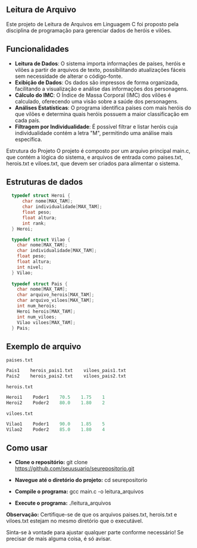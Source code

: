 ## Leitura de Arquivo
Este projeto de Leitura de Arquivos em Linguagem C foi proposto pela disciplina de programação para gerenciar dados de heróis e vilões.

## Funcionalidades
- **Leitura de Dados**: O sistema importa informações de países, heróis e vilões a partir de arquivos de texto, possibilitando atualizações fáceis sem necessidade de alterar o código-fonte.
- **Exibição de Dados**: Os dados são impressos de forma organizada, facilitando a visualização e análise das informações dos personagens.
- **Cálculo do IMC**: O Índice de Massa Corporal (IMC) dos vilões é calculado, oferecendo uma visão sobre a saúde dos personagens.
- **Análises Estatísticas**: O programa identifica países com mais heróis do que vilões e determina quais heróis possuem a maior classificação em cada país.
- **Filtragem por Individualidade**: É possível filtrar e listar heróis cuja individualidade contém a letra "M", permitindo uma análise mais específica.

Estrutura do Projeto
O projeto é composto por um arquivo principal main.c, que contém a lógica do sistema, e arquivos de entrada como paises.txt, herois.txt e viloes.txt, que devem ser criados para alimentar o sistema.

## Estruturas de dados
```c
  typedef struct Heroi {
      char nome[MAX_TAM];
      char individualidade[MAX_TAM];
      float peso;
      float altura;
      int rank;
  } Heroi;

  typedef struct Vilao {
    char nome[MAX_TAM];
    char individualidade[MAX_TAM];
    float peso;
    float altura;
    int nivel;
  } Vilao;
  
  typedef struct Pais {
    char nome[MAX_TAM];
    char arquivo_herois[MAX_TAM];
    char arquivo_viloes[MAX_TAM];
    int num_herois;
    Heroi herois[MAX_TAM];
    int num_viloes;
    Vilao viloes[MAX_TAM];
  } Pais;
```

## Exemplo de arquivo
`paises.txt`
```c
Pais1    herois_pais1.txt    viloes_pais1.txt
Pais2    herois_pais2.txt    viloes_pais2.txt

```

`herois.txt`
```c
Heroi1    Poder1    70.5    1.75    1
Heroi2    Poder2    80.0    1.80    2
```

`viloes.txt`
```c
Vilao1    Poder1    90.0    1.85    5
Vilao2    Poder2    85.0    1.80    4
```

## Como usar
- **Clone o repositório:**
git clone https://github.com/seuusuario/seurepositorio.git

- **Navegue até o diretório do projeto:**
cd seurepositorio

- **Compile o programa:**
gcc main.c -o leitura_arquivos

- **Execute o programa:**
./leitura_arquivos

**Observação:**
Certifique-se de que os arquivos paises.txt, herois.txt e viloes.txt estejam no mesmo diretório que o executável.

Sinta-se à vontade para ajustar qualquer parte conforme necessário! Se precisar de mais alguma coisa, é só avisar.

